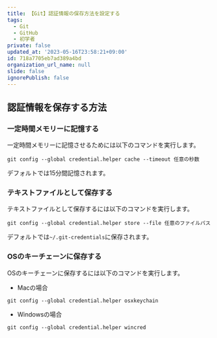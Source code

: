 ```yaml
---
title: 【Git】認証情報の保存方法を設定する
tags:
  - Git
  - GitHub
  - 初学者
private: false
updated_at: '2023-05-16T23:58:21+09:00'
id: 718a7705eb7ad389a4bd
organization_url_name: null
slide: false
ignorePublish: false
---
```

## 認証情報を保存する方法
### 一定時間メモリーに記憶する
一定時間メモリーに記憶させるためには以下のコマンドを実行します。

```zsh:ターミナル
git config --global credential.helper cache --timeout 任意の秒数

```

デフォルトでは15分間記憶されます。

### テキストファイルとして保存する
テキストファイルとして保存するには以下のコマンドを実行します。

```zsh:ターミナル
git config --global credential.helper store --file 任意のファイルパス
```

デフォルトでは`~/.git-credentials`に保存されます。

### OSのキーチェーンに保存する
OSのキーチェーンに保存するには以下のコマンドを実行します。

- Macの場合
```zsh:ターミナル
git config --global credential.helper osxkeychain
```

- Windowsの場合
```zsh:ターミナル
git config --global credential.helper wincred
```
